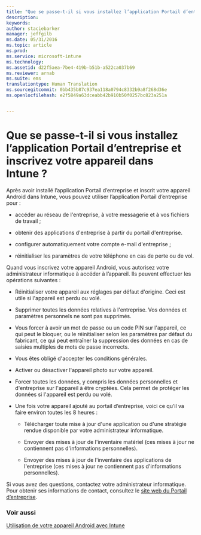 ```yaml
---
title: "Que se passe-t-il si vous installez l’application Portail d’entreprise et inscrivez votre appareil dans Intune ? | Microsoft Intune"
description: 
keywords: 
author: staciebarker
manager: jeffgilb
ms.date: 05/31/2016
ms.topic: article
ms.prod: 
ms.service: microsoft-intune
ms.technology: 
ms.assetid: d22f5aea-7be4-419b-b51b-a522ca037b69
ms.reviewer: arnab
ms.suite: ems
translationtype: Human Translation
ms.sourcegitcommit: 0bb435b87c937ea118a0794c8332b9a8f268d36e
ms.openlocfilehash: e2f5849a63dceabb42b910b50f0257bc823a251a


---
```



# Que se passe-t-il si vous installez l’application Portail d’entreprise et inscrivez votre appareil dans Intune ?

Après avoir installé l’application Portail d’entreprise et inscrit votre appareil Android dans Intune, vous pouvez utiliser l’application Portail d’entreprise pour :

-   accéder au réseau de l'entreprise, à votre messagerie et à vos fichiers de travail ;

-   obtenir des applications d'entreprise à partir du portail d'entreprise.

-   configurer automatiquement votre compte e-mail d'entreprise ;

-   réinitialiser les paramètres de votre téléphone en cas de perte ou de vol.

Quand vous inscrivez votre appareil Android, vous autorisez votre administrateur informatique à accéder à l’appareil. Ils peuvent effectuer les opérations suivantes :

-   Réinitialiser votre appareil aux réglages par défaut d'origine. Ceci est utile si l'appareil est perdu ou volé.

-   Supprimer toutes les données relatives à l'entreprise. Vos données et paramètres personnels ne sont pas supprimés.

-   Vous forcer à avoir un mot de passe ou un code PIN sur l'appareil, ce qui peut le bloquer, ou le réinitialiser selon les paramètres par défaut du fabricant, ce qui peut entraîner la suppression des données en cas de saisies multiples de mots de passe incorrects.

-   Vous êtes obligé d'accepter les conditions générales.

-   Activer ou désactiver l'appareil photo sur votre appareil.

-   Forcer toutes les données, y compris les données personnelles et d'entreprise sur l'appareil à être cryptées. Cela permet de protéger les données si l'appareil est perdu ou volé.

-   Une fois votre appareil ajouté au portail d’entreprise, voici ce qu’il va faire environ toutes les 8 heures :

    -   Télécharger toute mise à jour d'une application ou d'une stratégie rendue disponible par votre administrateur informatique.

    -   Envoyer des mises à jour de l'inventaire matériel (ces mises à jour ne contiennent pas d'informations personnelles).

    -   Envoyer des mises à jour de l'inventaire des applications de l'entreprise (ces mises à jour ne contiennent pas d'informations personnelles).

Si vous avez des questions, contactez votre administrateur informatique. Pour obtenir ses informations de contact, consultez le [site web du Portail d’entreprise](http://portal.manage.microsoft.com).

### Voir aussi
[Utilisation de votre appareil Android avec Intune](using-your-android-device-with-intune.md)


<!--HONumber=Jun16_HO4-->


